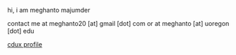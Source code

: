 hi, i am meghanto majumder


contact me at meghanto20 [at] gmail [dot] com
or at meghanto [at] uoregon [dot] edu

[cdux profile](https://cdux.cs.uoregon.edu/majumder.html)
